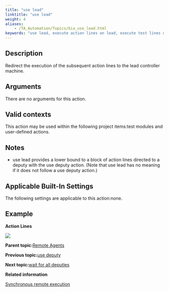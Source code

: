```yaml
--- 
title: "use lead"
linktitle: "use lead"
weight: 4
aliases: 
    - /TA_Automation/Topics/bia_use_lead.html
keywords: "use lead, execute action lines on lead, execute test lines on lead machine, run action lines on lead machine, run test lines on lead"
---
```


## Description

Redirect the execution of the subsequent action lines to the lead controller machine.

## Arguments

There are no arguments for this action.

## Valid contexts

This action may be used within the following project items:test modules and user-defined actions.

## Notes

-   use lead provides a lower bound to a block of action lines directed to a deputy with the use deputy action. \(Note that use lead has no meaning if it does not follow a use deputy action.\)

## Applicable Built-In Settings

The following settings are applicable to this action:none.

## Example

**Action Lines**

![](/images//Images/bia_use_lead_pgm.png)

**Parent topic:**[Remote Agents](/TA_Automation/Topics/bia_Remote_agents.html)

**Previous topic:**[use deputy](/TA_Automation/Topics/bia_use_deputy.html)

**Next topic:**[wait for all deputies](/TA_Automation/Topics/bia_wait_for_all_deputies.html)

**Related information**  


[Synchronous remote execution](/TA_Help/Topics/Test_exec_remote_synchronous.html)

